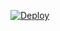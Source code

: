 [![Deploy](https://www.herokucdn.com/deploy/button.svg)](https://heroku.com/deploy?template=https://github.com/)